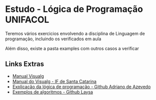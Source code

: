 # Estudo - Lógica de Programação UNIFACOL

Teremos vários exercicios envolvendo a disciplina de Linguagem de programação, incluindo os verificados em aula

Além disso, existe a pasta examples com outros casos a verificar

## Links Extras

* [Manual Visualg](https://manual.visualg3.com.br/doku.php?id=manual)
* [Manual do Visualg - IF de Santa Catarina](http://www.inf.ufsc.br/~bosco.sobral/ensino/ine5201/Visualg2_manual.pdf)
* [Explicação da lógica de programação - Github Adriano de Azevedo](https://github.com/drianoaz/visualg)
* [Exemplos de algoritmos - Github Laysa](https://github.com/laysarielly/visualg-algoritmos)